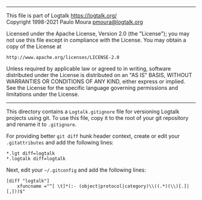 ________________________________________________________________________

This file is part of Logtalk <https://logtalk.org/>  
Copyright 1998-2021 Paulo Moura <pmoura@logtalk.org>

Licensed under the Apache License, Version 2.0 (the "License");
you may not use this file except in compliance with the License.
You may obtain a copy of the License at

    http://www.apache.org/licenses/LICENSE-2.0

Unless required by applicable law or agreed to in writing, software
distributed under the License is distributed on an "AS IS" BASIS,
WITHOUT WARRANTIES OR CONDITIONS OF ANY KIND, either express or implied.
See the License for the specific language governing permissions and
limitations under the License.
________________________________________________________________________


This directory contains a `Logtalk.gitignore` file for versioning Logtalk
projects using git. To use this file, copy it to the root of your git
repository and rename it to `.gitignore`.

For providing better `git diff` hunk header context, create or edit your
`.gitattributes` and add the following lines:

	*.lgt diff=logtalk
	*.logtalk diff=logtalk

Next, edit your `~/.gitconfig` and add the following lines:

	[diff "logtalk"]
	    xfuncname ="^[ \t]*(:- (object|protocol|category)\\((.*)(\\)[.]|[,]))$"
